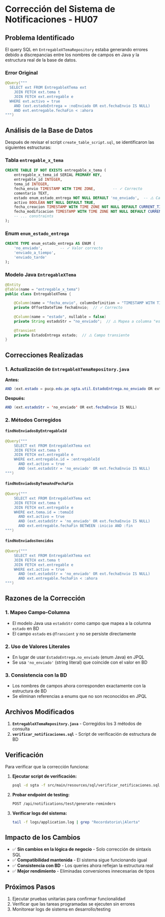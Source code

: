 # Corrección del Sistema de Notificaciones - HU07

## Problema Identificado

El query SQL en `EntregableXTemaRepository` estaba generando errores debido a discrepancias entre los nombres de campos en Java y la estructura real de la base de datos.

### Error Original
```java
@Query("""
  SELECT ext FROM EntregableXTema ext
    JOIN FETCH ext.tema t
    JOIN FETCH ext.entregable e
  WHERE ext.activo = true
    AND (ext.estadoEntrega = :noEnviado OR ext.fechaEnvio IS NULL)
    AND ext.entregable.fechaFin < :ahora
""")
```

## Análisis de la Base de Datos

Después de revisar el script `create_table_script.sql`, se identificaron las siguientes estructuras:

### Tabla `entregable_x_tema`
```sql
CREATE TABLE IF NOT EXISTS entregable_x_tema (
    entregable_x_tema_id SERIAL PRIMARY KEY,
    entregable_id INTEGER,
    tema_id INTEGER,
    fecha_envio TIMESTAMP WITH TIME ZONE,        -- ✓ Correcto
    comentario TEXT,
    estado enum_estado_entrega NOT NULL DEFAULT 'no_enviado',  -- ⚠️ Campo "estado", no "estadoEntrega"
    activo BOOLEAN NOT NULL DEFAULT TRUE,
    fecha_creacion TIMESTAMP WITH TIME ZONE NOT NULL DEFAULT CURRENT_TIMESTAMP,
    fecha_modificacion TIMESTAMP WITH TIME ZONE NOT NULL DEFAULT CURRENT_TIMESTAMP,
    -- ... constraints
);
```

### Enum `enum_estado_entrega`
```sql
CREATE TYPE enum_estado_entrega AS ENUM (
    'no_enviado',        -- ✓ Valor correcto
    'enviado_a_tiempo',
    'enviado_tarde'
);
```

### Modelo Java `EntregableXTema`
```java
@Entity
@Table(name = "entregable_x_tema")
public class EntregableXTema {
    
    @Column(name = "fecha_envio", columnDefinition = "TIMESTAMP WITH TIME ZONE")
    private OffsetDateTime fechaEnvio;  // ✓ Correcto
    
    @Column(name = "estado", nullable = false)
    private String estadoStr = "no_enviado";  // ⚠️ Mapea a columna "estado"
    
    @Transient
    private EstadoEntrega estado;  // ⚠️ Campo transiente
}
```

## Correcciones Realizadas

### 1. Actualización de `EntregableXTemaRepository.java`

**Antes:**
```java
AND (ext.estado = pucp.edu.pe.sgta.util.EstadoEntrega.no_enviado OR ext.fechaEnvio IS NULL)
```

**Después:**
```java
AND (ext.estadoStr = 'no_enviado' OR ext.fechaEnvio IS NULL)
```

### 2. Métodos Corregidos

#### `findNoEnviadosByEntregableId`
```java
@Query("""
    SELECT ext FROM EntregableXTema ext
    JOIN FETCH ext.tema t
    JOIN FETCH ext.entregable e
    WHERE ext.entregable.id = :entregableId
      AND ext.activo = true
      AND (ext.estadoStr = 'no_enviado' OR ext.fechaEnvio IS NULL)
""")
```

#### `findNoEnviadosByTemaAndFechaFin`
```java
@Query("""
    SELECT ext FROM EntregableXTema ext
    JOIN FETCH ext.tema t
    JOIN FETCH ext.entregable e
    WHERE ext.tema.id = :temaId
      AND ext.activo = true
      AND (ext.estadoStr = 'no_enviado' OR ext.fechaEnvio IS NULL)
      AND ext.entregable.fechaFin BETWEEN :inicio AND :fin
""")
```

#### `findNoEnviadosVencidos`
```java
@Query("""
    SELECT ext FROM EntregableXTema ext
    JOIN FETCH ext.tema t
    JOIN FETCH ext.entregable e
    WHERE ext.activo = true
      AND (ext.estadoStr = 'no_enviado' OR ext.fechaEnvio IS NULL)
      AND ext.entregable.fechaFin < :ahora
""")
```

## Razones de la Corrección

### 1. **Mapeo Campo-Columna**
- El modelo Java usa `estadoStr` como campo que mapea a la columna `estado` en BD
- El campo `estado` es `@Transient` y no se persiste directamente

### 2. **Uso de Valores Literales**
- En lugar de usar `EstadoEntrega.no_enviado` (enum Java) en JPQL
- Se usa `'no_enviado'` (string literal) que coincide con el valor en BD

### 3. **Consistencia con la BD**
- Los nombres de campos ahora corresponden exactamente con la estructura de BD
- Se eliminan referencias a enums que no son reconocidos en JPQL

## Archivos Modificados

1. **`EntregableXTemaRepository.java`** - Corregidos los 3 métodos de consulta
2. **`verificar_notificaciones.sql`** - Script de verificación de estructura de BD

## Verificación

Para verificar que la corrección funciona:

1. **Ejecutar script de verificación:**
   ```bash
   psql -d sgta -f src/main/resources/sql/verificar_notificaciones.sql
   ```

2. **Probar endpoint de testing:**
   ```bash
   POST /api/notifications/test/generate-reminders
   ```

3. **Verificar logs del sistema:**
   ```bash
   tail -f logs/application.log | grep "Recordatorio\|Alerta"
   ```

## Impacto de los Cambios

- ✅ **Sin cambios en la lógica de negocio** - Solo corrección de sintaxis SQL
- ✅ **Compatibilidad mantenida** - El sistema sigue funcionando igual
- ✅ **Consistencia con BD** - Los queries ahora reflejan la estructura real
- ✅ **Mejor rendimiento** - Eliminadas conversiones innecesarias de tipos

## Próximos Pasos

1. Ejecutar pruebas unitarias para confirmar funcionalidad
2. Verificar que las tareas programadas se ejecuten sin errores
3. Monitorear logs de sistema en desarrollo/testing 